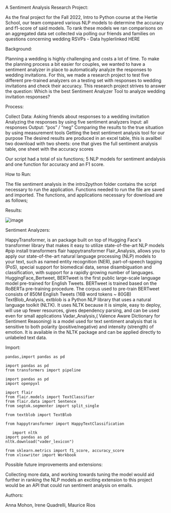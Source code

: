 A Sentiment Analysis Research Project:

As the final project for the Fall 2022, Intro to Python course at the Hertie School, our team compared various NLP models to determine the accuracy and f1-score of said models. 
To rank these models we ran comparisons on an aggregated data set collected via polling our friends and families on questions concerning wedding RSVPs - Data hyplerlinked HERE

Background:

Planning a wedding is highly challenging and costs a lot of time. To make the planning process a bit easier for couples, we wanted to have a sentiment analyzer in place to automatically analyze the responses to wedding invitations. For this, we made a research project to test five different pre-trained analyzers on a testing set with responses to wedding invitations and check their accuracy. This research project strives to answer the question: Which is the best Sentiment Analyzer Tool to analyze wedding invitation responses?

Process:


Collect Data: Asking friends about responses to a wedding invitation​
Analyzing the responses by using five sentiment analyzers​
Input: all responses​
Output: “pos” / “neg”​
Comparing the results to the true situation by using measurement tools​
Getting the best sentiment analysis tool for our purpose
The desired results are produced in an excel table, this is availbel two download with two sheets: one that gives the full sentiment analysis table, one sheet with the accuracy scores

Our script had a total of six functions; 5 NLP models for sentiment andalysis and one function for accuracy and an F1 score. 

How to Run:

The file sentiment analysis in the intro2python folder contains the script necessary to run the application. Functions needed to run the file are saved and imported. The functions, and applications necessary for download are as follows;

Results:

![image](https://user-images.githubusercontent.com/113826312/207464990-6ba90197-ec54-4513-8763-5129841ccc25.png)


Sentiment Analyzers: 

HappyTransformer,  is an package built on top of Hugging Face's transformer library that makes it easy to utilize state-of-the-art NLP models
#pip install transformers flair happytransformer
Flair_Analysis, allows you to apply our state-of-the-art natural language processing (NLP) models to your text, such as named entity recognition (NER), part-of-speech tagging (PoS), special support for biomedical data, sense disambiguation and classification, with support for a rapidly growing number of languages.
HuggingFace_Bertweet, BERTweet is the first public large-scale language model pre-trained for English Tweets. BERTweet is trained based on the RoBERTa pre-training procedure. The corpus used to pre-train BERTweet consists of 850M English Tweets (16B word tokens ~ 80GB)
TextBlob_Analysis, extblob is a Python NLP library that uses a natural language toolkit (NLTK). It uses NLTK because it is simple, easy to deploy, will use up fewer resources, gives dependency parsing, and can be used even for small applications
Vadar_Analysis,( Valence Aware Dictionary for Sentiment Reasoning) is a model used for text sentiment analysis that is sensitive to both polarity (positive/negative) and intensity (strength) of emotion. It is available in the NLTK package and can be applied directly to unlabeled text data.

Import: 

    pandas,import pandas as pd 

    import pandas as pd
    from transformers import pipeline

    import pandas as pd
    import openpyxl
    
    import flair
    from flair.models import TextClassifier
    from flair.data import Sentence
    from segtok.segmenter import split_single
    
    from textblob import TextBlob
    
    from happytransformer import HappyTextClassification
    
       import nltk 
    import pandas as pd
    nltk.download("vader_lexicon") 
    
    from sklearn.metrics import f1_score, accuracy_score
    from xlsxwriter import Workbook

Possible future improvements and extensions:

Collecting more data, and working towards tuning the model would aid further in ranking the NLP models an exciting extension to this project would be an API that could run sentiment analysis on emails. 

Authors:

Anna Mohon, Irene Quadrelli, Maurice Rios

